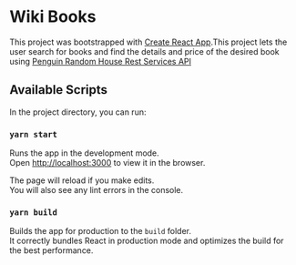 # Wiki Books 

This project was bootstrapped with [Create React App](https://github.com/facebook/create-react-app).This project lets the user search for books and find the details and price of the desired book using [Penguin Random House Rest Services API](http://www.penguinrandomhouse.biz/webservices/rest/)

## Available Scripts

In the project directory, you can run:

### `yarn start`

Runs the app in the development mode.\
Open [http://localhost:3000](http://localhost:3000) to view it in the browser.

The page will reload if you make edits.\
You will also see any lint errors in the console.


### `yarn build`

Builds the app for production to the `build` folder.\
It correctly bundles React in production mode and optimizes the build for the best performance.
